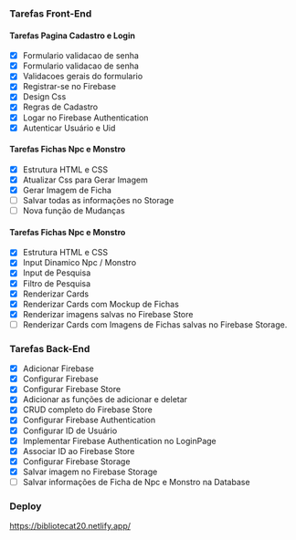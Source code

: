 ### Tarefas Front-End

#### Tarefas Pagina Cadastro e Login

- [X] Formulario validacao de senha
- [X] Formulario validacao de senha
- [X] Validacoes gerais do formulario
- [X] Registrar-se no Firebase
- [X] Design Css
- [X] Regras de Cadastro
- [X] Logar no Firebase Authentication
- [X] Autenticar Usuário e Uid

#### Tarefas Fichas Npc e Monstro

- [X] Estrutura HTML e CSS
- [X] Atualizar Css para Gerar Imagem
- [X] Gerar Imagem de Ficha
- [ ] Salvar todas as informações no Storage
- [ ] Nova função de Mudanças

#### Tarefas Fichas Npc e Monstro

- [X] Estrutura HTML e CSS
- [X] Input Dinamico Npc / Monstro
- [X] Input de Pesquisa
- [X] Filtro de Pesquisa
- [X] Renderizar Cards
- [X] Renderizar Cards com Mockup de Fichas
- [X] Renderizar imagens salvas no Firebase Store
- [ ] Renderizar Cards com Imagens de Fichas salvas no Firebase Storage.

### Tarefas Back-End

- [X] Adicionar Firebase 
- [X] Configurar Firebase 
- [X] Configurar Firebase Store
- [X] Adicionar as funções de adicionar e deletar
- [X] CRUD completo do Firebase Store
- [X] Configurar Firebase Authentication
- [X] Configurar ID de Usuário
- [X] Implementar Firebase Authentication no LoginPage
- [X] Associar ID ao Firebase Store
- [X] Configurar Firebase Storage
- [X] Salvar imagem no Firebase Storage
- [ ] Salvar informações de Ficha de Npc e Monstro na Database

### Deploy

https://bibliotecat20.netlify.app/

